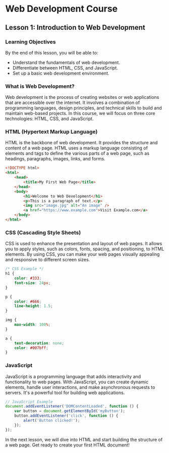 # Web Development Course

## Lesson 1: Introduction to Web Development

### Learning Objectives

By the end of this lesson, you will be able to:

-   Understand the fundamentals of web development.
-   Differentiate between HTML, CSS, and JavaScript.
-   Set up a basic web development environment.

### What is Web Development?

Web development is the process of creating websites or web applications that are accessible over the internet. It involves a combination of programming languages, design principles, and technical skills to build and maintain web-based projects. In this course, we will focus on three core technologies: HTML, CSS, and JavaScript.

### HTML (Hypertext Markup Language)

HTML is the backbone of web development. It provides the structure and content of a web page. HTML uses a markup language consisting of elements and tags to define the various parts of a web page, such as headings, paragraphs, images, links, and forms.

```html
<!DOCTYPE html>
<html>
    <head>
        <title>My First Web Page</title>
    </head>
    <body>
        <h1>Welcome to Web Development</h1>
        <p>This is a paragraph of text.</p>
        <img src="image.jpg" alt="An image" />
        <a href="https://www.example.com">Visit Example.com</a>
    </body>
</html>
```

### CSS (Cascading Style Sheets)

CSS is used to enhance the presentation and layout of web pages. It allows you to apply styles, such as colors, fonts, spacing, and positioning, to HTML elements. By using CSS, you can make your web pages visually appealing and responsive to different screen sizes.

```css
/* CSS Example */
h1 {
    color: #333;
    font-size: 24px;
}

p {
    color: #666;
    line-height: 1.5;
}

img {
    max-width: 100%;
}

a {
    text-decoration: none;
    color: #007bff;
}
```

### JavaScript

JavaScript is a programming language that adds interactivity and functionality to web pages. With JavaScript, you can create dynamic elements, handle user interactions, and make asynchronous requests to servers. It's a powerful tool for building web applications.

```javascript
// JavaScript Example
document.addEventListener('DOMContentLoaded', function () {
    var button = document.getElementById('myButton');
    button.addEventListener('click', function () {
        alert('Button clicked!');
    });
});
```

In the next lesson, we will dive into HTML and start building the structure of a web page. Get ready to create your first HTML document!
